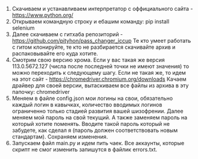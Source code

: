 1. Скачиваем и устанавливаем интерпретатор с оффициального сайта - https://www.python.org/
2. Открываем командную строку и ебашим команду:
pip install selenium
3. Далее скачиваем с гитхаба репозиторий - https://github.com/pityhon/pass_changer_iccup
Те кто умеет работать с гитом клонируйте, те кто не разбирается скачивайте архив и распаковывайте его куда хотите.
4. Смотрим свою версию хрома.
Если у вас такая же версия 113.0.5672.127 (числа после последней точки не имеют значения) то можно переходить к следующему шагу.
Если не такая же, то идем на этот сайт - https://chromedriver.chromium.org/downloads 
Качаем драйвер для своей версии, вытаскиваем все файлы из архива в эту папочку: chromedriver
5. Меняем в файле config.json мои логины на свои, обязательно каждый логин в кавычках, количество вводимых логинов ограниченно только стадией развития вашей шизофрении.
Далее меняем мой пароль на свой текущий. А также заменяем пароль на который хотите поменять. Вводите такой пароль который не забудете, как сделал я (пароль должен соответствовать новым стандартам). Сохраняем изменения.
6. Запускаем файл main.py и идем пить чаек.
Все аккаунты, которые скрипт не смог изменить запишутся в файлик errors.txt.
